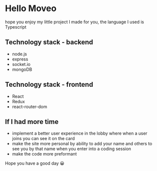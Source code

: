 # Hello Moveo
hope you enjoy my little project I made for you, the language I used is Typescript

## Technology stack - backend
- node.js
- express
- socket.io
- mongoDB

## Technology stack - frontend
- React
- Redux
- react-router-dom

## If I had more time
- implement a better user experience in the lobby where when a user joins you can see it on the card
- make the site more personal by ability to add your name and others to see you by that name when you enter into a coding session
- make the code more preformant

Hope you have a good day 😀

